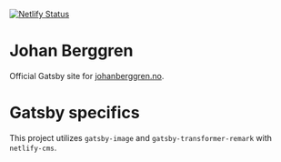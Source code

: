 [![Netlify Status](https://api.netlify.com/api/v1/badges/64f7fa7a-76ba-4047-9242-2625b2115b87/deploy-status)](https://app.netlify.com/sites/johanberggren/deploys)

# Johan Berggren
Official Gatsby site for [johanberggren.no]("https://johanberggren.no").

# Gatsby specifics
This project utilizes `gatsby-image` and `gatsby-transformer-remark` with `netlify-cms`.